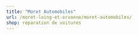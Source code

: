 ```yaml
---
title: "Moret Automobiles"
url: /moret-loing-et-orvanne/moret-automobiles/
shop: réparation de voitures
---
```

